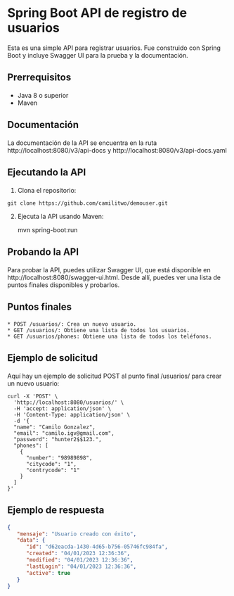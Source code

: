 # Spring Boot API de registro de usuarios
####
Esta es una simple API para registrar usuarios. Fue construido con Spring Boot y incluye Swagger UI para la prueba y la documentación.

## Prerrequisitos
####
* Java 8 o superior
* Maven

## Documentación
####
La documentación de la API se encuentra en la ruta http://localhost:8080/v3/api-docs y http://localhost:8080/v3/api-docs.yaml

## Ejecutando la API
####
1. Clona el repositorio:
```
git clone https://github.com/camilitwo/demouser.git
```

2. Ejecuta la API usando Maven:

   mvn spring-boot:run

## Probando la API
####
Para probar la API, puedes utilizar Swagger UI, que está disponible en http://localhost:8080/swagger-ui.html. Desde allí, puedes ver una lista de puntos finales disponibles y probarlos.

## Puntos finales
####
```
* POST /usuarios/: Crea un nuevo usuario.
* GET /usuarios/: Obtiene una lista de todos los usuarios.
* GET /usuarios/phones: Obtiene una lista de todos los teléfonos.
```

## Ejemplo de solicitud
####
Aquí hay un ejemplo de solicitud POST al punto final /usuarios/ para crear un nuevo usuario:

```shell
curl -X 'POST' \
  'http://localhost:8080/usuarios/' \
  -H 'accept: application/json' \
  -H 'Content-Type: application/json' \
  -d '{
  "name": "Camilo Gonzalez",
  "email": "camilo.igv@gmail.com",
  "password": "hunter2$$123.",
  "phones": [
    {
      "number": "98989898",
      "citycode": "1",
      "contrycode": "1"
    }
  ]
}'
```

## Ejemplo de respuesta
####
```json
{
   "mensaje": "Usuario creado con éxito",
   "data": {
      "id": "d62eacda-1430-4d65-b756-05746fc984fa",
      "created": "04/01/2023 12:36:36",
      "modified": "04/01/2023 12:36:36",
      "lastLogin": "04/01/2023 12:36:36",
      "active": true
   }
}
```
